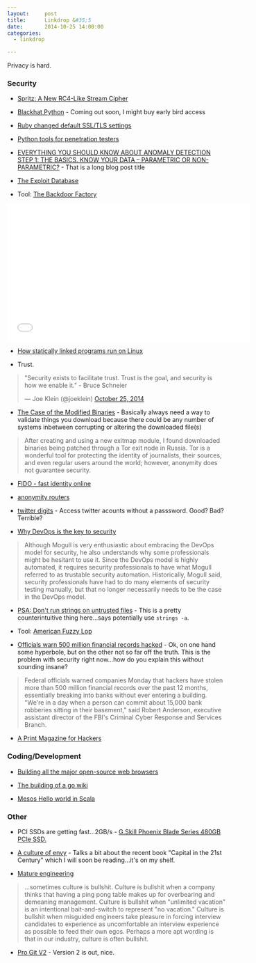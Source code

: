 ```yaml
---
layout:     post
title:      Linkdrop &#35;5
date:       2014-10-25 14:00:00
categories:
  - linkdrop

---
```


Privacy is hard.

<!-- more -->

### Security

* [Spritz: A New RC4-Like Stream Cipher](https://www.schneier.com/blog/archives/2014/10/spritz_a_new_rc.html)

* [Blackhat Python](http://www.nostarch.com/blackhatpython) - Coming out soon, I might buy early bird access

* [Ruby changed default SSL/TLS settings](https://www.ruby-lang.org/en/news/2014/10/27/changing-default-settings-of-ext-openssl/)

* [Python tools for penetration testers](http://www.dirk-loss.de/python-tools.htm)

* [EVERYTHING YOU SHOULD KNOW ABOUT ANOMALY DETECTION STEP 1: THE BASICS. KNOW YOUR DATA – PARAMETRIC OR NON-PARAMETRIC?](http://www.metaforsoftware.com/blog/everything-you-should-know-about-anomaly-detection-know-your-data-parametric-or-non-parametric) - That is a long blog post title

* [The Exploit Database](http://www.exploit-db.com/)

* Tool: [The Backdoor Factory](https://github.com/secretsquirrel/the-backdoor-factory)
<iframe width="560" height="315" src="//www.youtube.com/embed/LjUN9MACaTs" frameborder="0" allowfullscreen></iframe>

* [How statically linked programs run on Linux](http://eli.thegreenplace.net/2012/08/13/how-statically-linked-programs-run-on-linux)

* Trust.
<blockquote class="twitter-tweet" lang="en"><p>&quot;Security exists to facilitate trust. Trust is the goal, and security is how we enable it.&quot; - Bruce Schneier</p>&mdash; Joe Klein (@joeklein) <a href="https://twitter.com/joeklein/status/526036866496475136">October 25, 2014</a></blockquote>
<script async src="//platform.twitter.com/widgets.js" charset="utf-8"></script>

* [The Case of the Modified Binaries](http://www.leviathansecurity.com/blog/the-case-of-the-modified-binaries/) - Basically always need a way to validate things you download because there could be any number of systems inbetween corrupting or altering the downloaded file(s)
>After creating and using a new exitmap module, I found downloaded binaries being patched through a Tor exit node in Russia.  Tor is a wonderful tool for protecting the identity of journalists, their sources, and even regular users around the world; however, anonymity does not guarantee security.

* [FIDO - fast identity online](https://fidoalliance.org/)

* [anonymity routers](http://www.wired.com/2014/10/anonymity-routers/)

* [twitter digits](https://dev.twitter.com/products/digits) - Access twitter acounts without a passsword. Good? Bad? Terrible?

* [Why DevOps is the key to security](http://www.eweek.com/security/sector-why-devops-is-the-key-to-security.html)
>Although Mogull is very enthusiastic about embracing the DevOps model for security, he also understands why some professionals might be hesitant to use it. Since the DevOps model is highly automated, it requires security professionals to have what Mogull referred to as trustable security automation. Historically, Mogull said, security professionals have had to do many elements of security testing manually, but that no longer necessarily needs to be the case in the DevOps model.

* [PSA: Don't run strings on untrusted files](http://lcamtuf.blogspot.ca/2014/10/psa-dont-run-strings-on-untrusted-files.html) - This is a pretty counterintuitive thing here...says potentially use ```strings -a```.

* Tool: [American Fuzzy Lop](https://code.google.com/p/american-fuzzy-lop/)


* [Officials warn 500 million financial records hacked](http://www.usatoday.com/story/news/politics/2014/10/20/secret-service-fbi-hack-cybersecuurity/17615029/) - Ok, on one hand some hyperbole, but on the other not so far off the truth. This is the problem with security right now...how do you explain this without sounding insane?
>Federal officials warned companies Monday that hackers have stolen more than 500 million financial records over the past 12 months, essentially breaking into banks without ever entering a building.
>"We're in a day when a person can commit about 15,000 bank robberies sitting in their basement," said Robert Anderson, executive assistant director of the FBI's Criminal Cyber Response and Services Branch.

* [A Print Magazine for Hackers](http://www.newyorker.com/tech/elements/print-magazine-hackers)

### Coding/Development

* [Building all the major open-source web browsers
](http://grenouillebouillie.wordpress.com/2014/10/25/building-all-the-major-open-source-web-browsers/)

* [The building of a go wiki](http://thesocietea.org/2014/10/the-building-of-go-wiki-part-1/)

* [Mesos Hello world in Scala](http://blog.madhukaraphatak.com/mesos-helloworld-scala)

### Other

* PCI SSDs are getting fast...2GB/s - [G.Skill Phoenix Blade Series 480GB PCIe SSD.](http://www.pcgamer.com/gskills-new-pcie-ssd-cracks-19000-mbs-read-speeds/)

* [A culture of envy](http://lemire.me/blog/archives/2014/08/11/a-culture-of-envy/) - Talks a bit about the recent book "Capital in the 21st Century" which I will soon be reading...it's on my shelf.

* [Mature engineering](http://blog.danielna.com/2014/10/06/mature-engineering.html)
>...sometimes culture is bullshit. Culture is bullshit when a company thinks that having a ping pong table makes up for overbearing and demeaning management. Culture is bullshit when "unlimited vacation" is an intentional bait-and-switch to represent "no vacation." Culture is bullshit when misguided engineers take pleasure in forcing interview candidates to experience as uncomfortable an interview experience as possible to feed their own egos. Perhaps a more apt wording is that in our industry, culture is often bullshit.

* [Pro Git V2](http://git-scm.com/book/en/v2) - Version 2 is out, nice.
